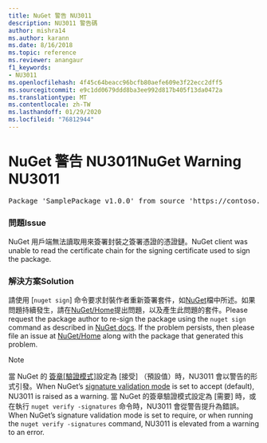 ```yaml
---
title: NuGet 警告 NU3011
description: NU3011 警告碼
author: mishra14
ms.author: karann
ms.date: 8/16/2018
ms.topic: reference
ms.reviewer: anangaur
f1_keywords:
- NU3011
ms.openlocfilehash: 4f45c64beacc96bcfb80aefe609e3f22ecc2dff5
ms.sourcegitcommit: e9c1dd0679ddd8ba3ee992d817b405f13da0472a
ms.translationtype: MT
ms.contentlocale: zh-TW
ms.lasthandoff: 01/29/2020
ms.locfileid: "76812944"
---
```

# <a name="nuget-warning-nu3011"></a><span data-ttu-id="b4f75-103">NuGet 警告 NU3011</span><span class="sxs-lookup"><span data-stu-id="b4f75-103">NuGet Warning NU3011</span></span>

<pre>Package 'SamplePackage v1.0.0' from source 'https://contoso.com/index.json': The primary signature is invalid.</pre>

### <a name="issue"></a><span data-ttu-id="b4f75-104">問題</span><span class="sxs-lookup"><span data-stu-id="b4f75-104">Issue</span></span>

<span data-ttu-id="b4f75-105">NuGet 用戶端無法讀取用來簽署封裝之簽署憑證的憑證鏈。</span><span class="sxs-lookup"><span data-stu-id="b4f75-105">NuGet client was unable to read the certificate chain for the signing certificate used to sign the package.</span></span>


### <a name="solution"></a><span data-ttu-id="b4f75-106">解決方案</span><span class="sxs-lookup"><span data-stu-id="b4f75-106">Solution</span></span>

<span data-ttu-id="b4f75-107">請使用 [`nuget sign`] 命令要求封裝作者重新簽署套件，如[NuGet](../../create-packages/sign-a-package.md)檔中所述。如果問題持續發生，請在[NuGet/Home](https://github.com/NuGet/Home/issues)提出問題，以及產生此問題的套件。</span><span class="sxs-lookup"><span data-stu-id="b4f75-107">Please request the package author to re-sign the package using the `nuget sign` command as described in [NuGet docs](../../create-packages/sign-a-package.md). If the problem persists, then please file an issue at [NuGet/Home](https://github.com/NuGet/Home/issues) along with the package that generated this problem.</span></span>


> [!Note]
> <span data-ttu-id="b4f75-108">當 NuGet 的 [簽章[驗證模式]](../../consume-packages/installing-signed-packages.md#configure-package-signature-requirements)設定為 [接受] （預設值）時，NU3011 會以警告的形式引發。</span><span class="sxs-lookup"><span data-stu-id="b4f75-108">When NuGet’s [signature validation mode](../../consume-packages/installing-signed-packages.md#configure-package-signature-requirements) is set to accept (default), NU3011 is raised as a warning.</span></span> <span data-ttu-id="b4f75-109">當 NuGet 的簽章驗證模式設定為 [需要] 時，或在執行 `nuget verify -signatures` 命令時，NU3011 會從警告提升為錯誤。</span><span class="sxs-lookup"><span data-stu-id="b4f75-109">When NuGet’s signature validation mode is set to require, or when running the `nuget verify -signatures` command, NU3011 is elevated from a warning to an error.</span></span> 
